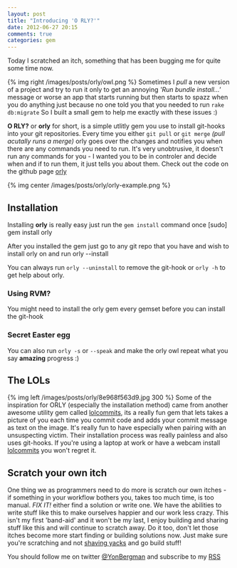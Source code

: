 ```yaml
---
layout: post
title: "Introducing 'O RLY?'"
date: 2012-06-27 20:15
comments: true
categories: gem
---
```


Today I scratched an itch, something that has been bugging me for quite some time now.


{% img right /images/posts/orly/owl.png %}
Sometimes I _pull_ a new version of a project and try to run it only to get an annoying _'Run bundle install...'_ message
or worse an app that starts running but then starts to spazz when you do anything just because no one told you that you needed to run `rake db:migrate`
So I built a small gem to help me exactly with these issues :)

__O RLY?__ or __orly__ for short, is a simple utlitly gem you use to install git-hooks into your git repositories.
Every time you either `git pull` or `git merge` _(pull acutally runs a merge)_ orly goes over the changes and notifies you when there are any commands you need to run.
It's very unobtrusive, it doesn't run any commands for you - I wanted you to be in controler and decide when and if to run them, it just tells you about them.
Check out the code on the github page [orly](github.com/yonbergman/orly)

{% img center /images/posts/orly/orly-example.png %}

## Installation
Installing __orly__ is really easy just run the `gem install` command once
    [sudo] gem install orly

After you installed the gem just go to any git repo that you have and wish to install orly on and run
    orly --install

You can always run `orly --uninstall` to remove the git-hook or `orly -h` to get help about orly.

### Using RVM?
You might need to install the orly gem every gemset before you can install the git-hook

### Secret Easter egg
You can also run `orly -s` or `--speak` and make the orly owl repeat what you say __amazing__ progress :)

## The LOLs
{% img left /images/posts/orly/8e968f563d9.jpg 300 %}
Some of the inspiration for ORLY (especially the installation method) came from another awesome utility gem called [lolcommits](https://github.com/mroth/lolcommits), its a really
fun gem that lets takes a picture of you each time you commit code and adds your commit message as text on the image.
It's really fun to have especially when pairing with an unsuspecting victim. Their installation process was really painless and also uses git-hooks.
If you're using a laptop at work or have a webcam install [lolcommits](https://github.com/mroth/lolcommits) you won't regret it.


## Scratch your own itch
One thing we as programmers need to do more is scratch our own itches - if something in your workflow bothers you, takes too much time,
is too manual. _FIX IT!_ either find a solution or write one.
We have the abilities to write stuff like this to make ourselves happier and our work less crazy.
This isn't my first 'band-aid' and it won't be my last, I enjoy building and sharing stuff like this and will continue to scratch away.
Do it too, don't let those itches become more start finding or building solutions now.
Just make sure you're scratching and not [shaving yacks](http://sethgodin.typepad.com/seths_blog/2005/03/dont_shave_that.html) and go build stuff!



You should follow me on twitter [@YonBergman](http://twitter.com/yonbergman) and subscribe to my [RSS](http://feeds.feedburner.com/Yon-line)